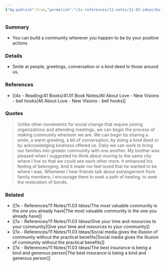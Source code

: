 ```yaml
---
{"dg-publish":true,"permalink":"/1x-references/11-notes/11-03-ideas/build-a-community-wherever-you-are/","title":"Build a community wherever you are","created":"2025-03-27T20:56:51.895+03:00","updated":"2025-04-10T10:34:26.180+03:00"}
---
```



### Summary
- You can build a community wherever you happen to be by your positive actions

### Details
- Smile at people, greetings, conversation or a kind deed to those around us.

### References
- [[4x - Reading/41 Books/41.01 Book Notes/All About Love - New Visions - bell hooks\|All About Love - New Visions - bell hooks]]

### Quotes
> Unlike other movements for social change that require joining organizations and attending meetings, we can begin the process of making community wherever we are. We can begin by sharing a smile, a warm greeting, a bit of conversation; by doing a kind deed or by acknowledging kindness offered us. Daily we can work to bring our families into greater community with one another. My brother was pleased when I suggested he think about moving to the same city where I live so that we could see each other more. It enhanced his feeling of belonging. And it made me feel loved that he wanted to be where I was. Whenever I hear friends talk about estrangement from family members, I encourage them to seek a path of healing, to seek the restoration of bonds.

### Related
- [[1x - References/11 Notes/11.03 Ideas/The most valuable community is the one you already have\|The most valuable community is the one you already have]]
- [[1x - References/11 Notes/11.03 Ideas/Give your time and resources to your community\|Give your time and resources to your community]]
- [[1x - References/11 Notes/11.03 Ideas/Social media gives the illusion of community without the practical benefits\|Social media gives the illusion of community without the practical benefits]]
- [[1x - References/11 Notes/11.03 Ideas/The best insurance is being a kind and generous person\|The best insurance is being a kind and generous person]]
